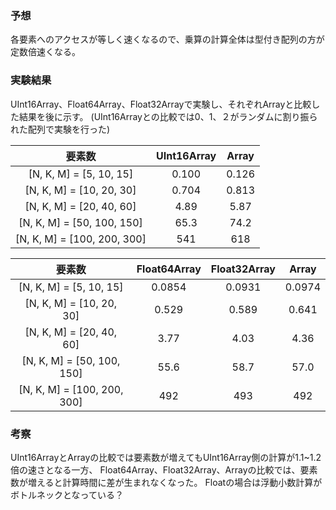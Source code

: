 ### 予想

各要素へのアクセスが等しく速くなるので、乗算の計算全体は型付き配列の方が定数倍速くなる。

### 実験結果

UInt16Array、Float64Array、Float32Arrayで実験し、それぞれArrayと比較した結果を後に示す。
(UInt16Arrayとの比較では0、1、２がランダムに割り振られた配列で実験を行った)

|           要素数            | UInt16Array | Array |
| :-------------------------: | :---------: | :---: |
|   [N, K, M] = [5, 10, 15]   |    0.100    | 0.126 |
|  [N, K, M] = [10, 20, 30]   |    0.704    | 0.813 |
|  [N, K, M] = [20, 40, 60]   |    4.89     | 5.87  |
| [N, K, M] = [50, 100, 150]  |    65.3     | 74.2  |
| [N, K, M] = [100, 200, 300] |     541     |  618  |

|           要素数            | Float64Array | Float32Array | Array  |
| :-------------------------: | :----------: | :----------: | :----: |
|   [N, K, M] = [5, 10, 15]   |    0.0854    |    0.0931    | 0.0974 |
|  [N, K, M] = [10, 20, 30]   |    0.529     |    0.589     | 0.641  |
|  [N, K, M] = [20, 40, 60]   |     3.77     |     4.03     |  4.36  |
| [N, K, M] = [50, 100, 150]  |     55.6     |     58.7     |  57.0  |
| [N, K, M] = [100, 200, 300] |     492      |     493      |  492   |

### 考察

UInt16ArrayとArrayの比較では要素数が増えてもUInt16Array側の計算が1.1~1.2倍の速さとなる一方、
Float64Array、Float32Array、Arrayの比較では、要素数が増えると計算時間に差が生まれなくなった。
Floatの場合は浮動小数計算がボトルネックとなっている？
